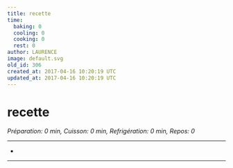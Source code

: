 ```yaml
---
title: recette
time:
  baking: 0
  cooling: 0
  cooking: 0
  rest: 0
author: LAURENCE
image: default.svg
old_id: 306
created_at: 2017-04-16 10:20:19 UTC
updated_at: 2017-04-16 10:20:19 UTC
---
```


# recette

_Préparation: 0 min, Cuisson: 0 min, Refrigération: 0 min, Repos: 0_

---

-

---
